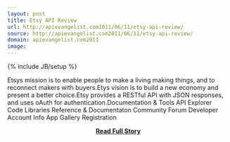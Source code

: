 ```yaml
---
layout: post
title: Etsy API Review
url: http://apievangelist.com2011/06/11/etsy-api-review/
source: http://apievangelist.com2011/06/11/etsy-api-review/
domain: apievangelist.com2011
image: 
---
```

{% include JB/setup %}<p>Etsys mission is to enable people to make a living making things, and to reconnect makers with buyers.Etys vision is to build a new economy and present a better choice.Etsy provides a RESTful API with JSON responses, and uses oAuth for authentication.Documentation &amp; Tools API Explorer Code Libraries Reference &amp; Documentaton Community Forum Developer Account Info App Gallery Registration</p>
<center><p><a href="http://apievangelist.com2011/06/11/etsy-api-review/" style='padding:25px; font-sze:18px; font-weight: bold;'>Read Full Story</a></p></center>
